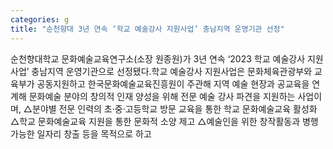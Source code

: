 ```yaml
---
categories: g
title: "순천향대 3년 연속 ‘학교 예술강사 지원사업’ 충남지역 운영기관 선정"
---
```

순천향대학교 문화예술교육연구소(소장 원종원)가 3년 연속 ‘2023 학교 예술강사 지원사업’ 충남지역 운영기관으로 선정됐다.학교 예술강사 지원사업은 문화체육관광부와 교육부가 공동지원하고 한국문화예술교육진흥원이 주관해 지역 예술 현장과 공교육을 연계해 문화예술 분야의 창의적 인재 양성을 위해 전문 예술 강사 파견을 지원하는 사업이며, △분야별 전문 인력의 초·중·고등학교 방문 교육을 통한 학교 문화예술교육 활성화 △학교 문화예술교육 지원을 통한 문화적 소양 제고 △예술인을 위한 창작활동과 병행 가능한 일자리 창출 등을 목적으로 하고